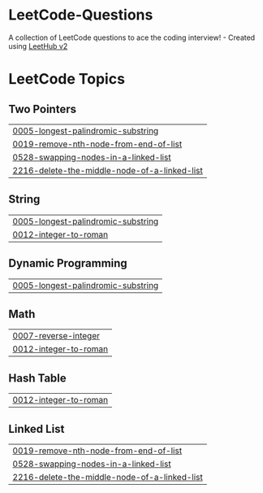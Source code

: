 # LeetCode-Questions
A collection of LeetCode questions to ace the coding interview! - Created using [LeetHub v2](https://github.com/arunbhardwaj/LeetHub-2.0)

<!---LeetCode Topics Start-->
# LeetCode Topics
## Two Pointers
|  |
| ------- |
| [0005-longest-palindromic-substring](https://github.com/sohel-sk/LeetCode-Questions/tree/master/0005-longest-palindromic-substring) |
| [0019-remove-nth-node-from-end-of-list](https://github.com/sohel-sk/LeetCode-Questions/tree/master/0019-remove-nth-node-from-end-of-list) |
| [0528-swapping-nodes-in-a-linked-list](https://github.com/sohel-sk/LeetCode-Questions/tree/master/0528-swapping-nodes-in-a-linked-list) |
| [2216-delete-the-middle-node-of-a-linked-list](https://github.com/sohel-sk/LeetCode-Questions/tree/master/2216-delete-the-middle-node-of-a-linked-list) |
## String
|  |
| ------- |
| [0005-longest-palindromic-substring](https://github.com/sohel-sk/LeetCode-Questions/tree/master/0005-longest-palindromic-substring) |
| [0012-integer-to-roman](https://github.com/sohel-sk/LeetCode-Questions/tree/master/0012-integer-to-roman) |
## Dynamic Programming
|  |
| ------- |
| [0005-longest-palindromic-substring](https://github.com/sohel-sk/LeetCode-Questions/tree/master/0005-longest-palindromic-substring) |
## Math
|  |
| ------- |
| [0007-reverse-integer](https://github.com/sohel-sk/LeetCode-Questions/tree/master/0007-reverse-integer) |
| [0012-integer-to-roman](https://github.com/sohel-sk/LeetCode-Questions/tree/master/0012-integer-to-roman) |
## Hash Table
|  |
| ------- |
| [0012-integer-to-roman](https://github.com/sohel-sk/LeetCode-Questions/tree/master/0012-integer-to-roman) |
## Linked List
|  |
| ------- |
| [0019-remove-nth-node-from-end-of-list](https://github.com/sohel-sk/LeetCode-Questions/tree/master/0019-remove-nth-node-from-end-of-list) |
| [0528-swapping-nodes-in-a-linked-list](https://github.com/sohel-sk/LeetCode-Questions/tree/master/0528-swapping-nodes-in-a-linked-list) |
| [2216-delete-the-middle-node-of-a-linked-list](https://github.com/sohel-sk/LeetCode-Questions/tree/master/2216-delete-the-middle-node-of-a-linked-list) |
<!---LeetCode Topics End-->